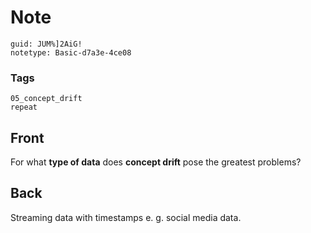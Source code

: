 # Note
```
guid: JUM%]2AiG!
notetype: Basic-d7a3e-4ce08
```

### Tags
```
05_concept_drift
repeat
```

## Front
For what <b>type of data</b> does <b>concept drift</b> pose the
greatest problems?

## Back
Streaming data with timestamps e. g. social media data.
